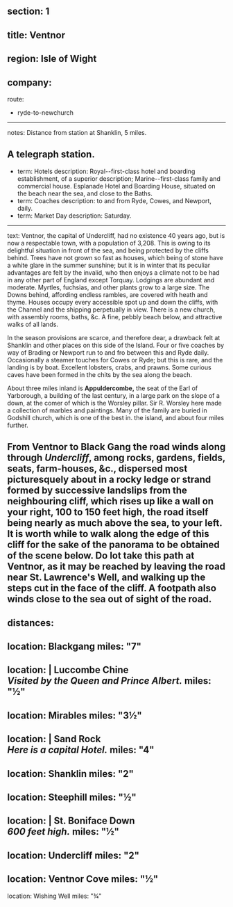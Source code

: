 section: 1
----
title: Ventnor
----
region: Isle of Wight
----
company:
----
route:
- ryde-to-newchurch
----
notes: Distance from station at Shanklin, 5 miles.

A telegraph station.
----
- term: Hotels
  description: Royal--first-class hotel and boarding establishment, of a superior description; Marine--first-class family and commercial house. Esplanade Hotel and Boarding House, situated on the beach near the sea, and close to the Baths.
- term: Coaches
  description: to and from Ryde, Cowes, and Newport, daily.
- term: Market Day
  description: Saturday.
----
text: Ventnor, the capital of Undercliff, had no existence 40 years ago, but is now a respectable town, with a population of 3,208. This is owing to its delightful situation in front of the sea, and being protected by the cliffs behind. Trees have not grown so fast as houses, which being of stone have a white glare in the summer sunshine; but it is in winter that its peculiar advantages are felt by the invalid, who then enjoys a climate not to be had in any other part of England except Torquay. Lodgings are abundant and moderate. Myrtles, fuchsias, and other plants grow to a large size. The Downs behind, affording endless rambles, are covered with heath and thyme. Houses occupy every accessible spot up and down the cliffs, with the Channel and the shipping perpetually in view. There is a new church, with assembly rooms, baths, &c. A fine, pebbly beach below, and attractive walks of all lands.

In the season provisions are scarce, and therefore dear, a drawback felt at Shanklin and other places on this side of the Island. Four or five coaches by way of Brading or Newport run to and fro between this and Ryde daily. Occasionally a steamer touches for Cowes or Ryde; but this is rare, and the landing is by boat. Excellent lobsters, crabs, and prawns. Some curious caves have been formed in the chits by the sea along the beach.

About three miles inland is **Appuldercombe,** the seat of the Earl of Yarborough, a building of the last century, in a large park on the slope of a down, at the comer of which is the Worsley pillar. Sir R. Worsley here made a collection of marbles and paintings. Many of the family are buried in Godshill church, which is one of the best in. the island, and about four miles further.

From Ventnor to Black Gang the road winds along through *Undercliff*, among rocks, gardens, fields, seats, farm-houses, &c., dispersed most picturesquely about in a rocky ledge or strand formed by successive landslips from the neighbouring cliff, which rises up like a wall on your right, 100 to 150 feet high, the road itself being nearly as much above the sea, to your left. It is worth while to walk along the edge of this cliff for the sake of the panorama to be obtained of the scene below. Do lot take this path at Ventnor, as it may be reached by leaving the road near St. Lawrence's Well, and walking up the steps cut in the face of the cliff. A footpath also winds close to the sea out of sight of the road.
----
distances:
-
  location: Blackgang
  miles: "7"
-
  location: |
    Luccombe Chine  
    *Visited by the Queen and Prince Albert.*
  miles: "½"
-
  location: Mirables
  miles: "3½"
-
  location: |
    Sand Rock  
    *Here is a capital Hotel.*
  miles: "4"
-
  location: Shanklin
  miles: "2"
-
  location: Steephill
  miles: "½"
-
  location: |
    St. Boniface Down  
    *600 feet high.*
  miles: "½"
-
  location: Undercliff
  miles: "2"
-
  location: Ventnor Cove
  miles: "½"
-
  location: Wishing Well
  miles: "¾"

